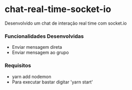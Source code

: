 # chat-real-time-socket-io
Desenvolvido um chat de interação real time com socket.io

### Funcionalidades Desenvolvidas
* Enviar mensagem direta
* Enviar mensagem ao grupo

### Requisitos
* yarn add nodemon
* Para executar bastar digitar 'yarn start'

